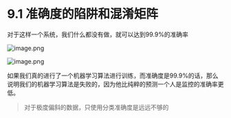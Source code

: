 # 9.1 准确度的陷阱和混淆矩阵


对于这样一个系统，我们什么都没有做，就可以达到99.9%的准确率

![image.png](https://upload-images.jianshu.io/upload_images/7220971-6e54be029fdeebbd.png?imageMogr2/auto-orient/strip%7CimageView2/2/w/1240)

![image.png](https://upload-images.jianshu.io/upload_images/7220971-243bc27c600d53aa.png?imageMogr2/auto-orient/strip%7CimageView2/2/w/1240)

如果我们真的进行了一个机器学习算法进行训练，而准确度是99.9%的话，那么说明我们的机器学习算法是失败的，因为他比纯粹的预测一个人是监控的准确率更低。


> 对于极度偏斜的数据，只使用分类准确度是远远不够的


